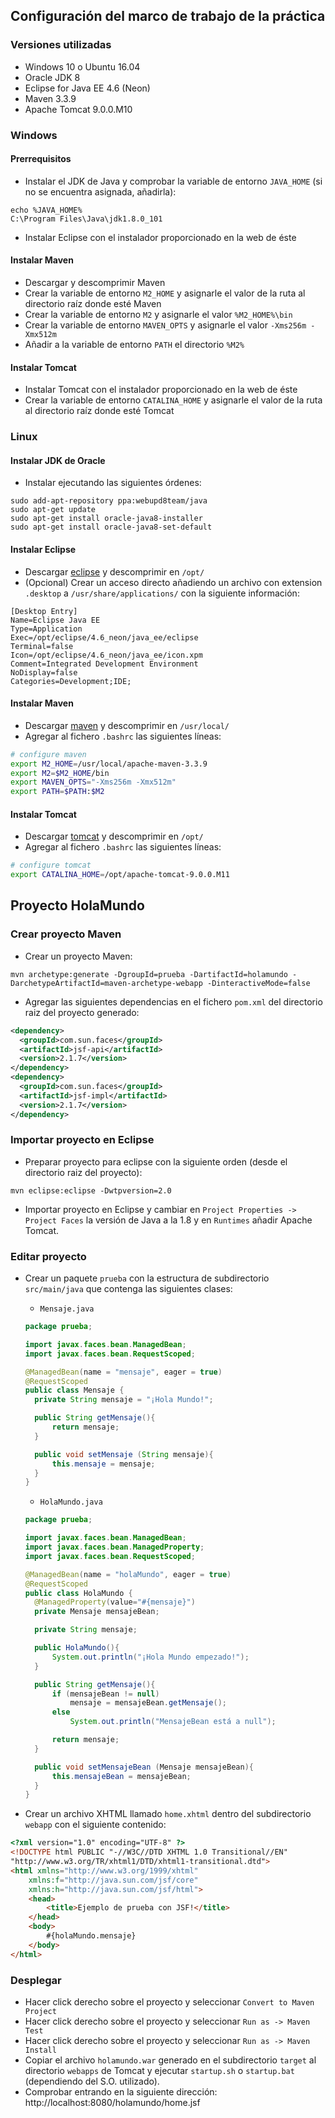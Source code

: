 ## Configuración del marco de trabajo de la práctica

### Versiones utilizadas

* Windows 10 o Ubuntu 16.04
* Oracle JDK 8
* Eclipse for Java EE 4.6 (Neon)
* Maven 3.3.9
* Apache Tomcat 9.0.0.M10

### Windows

#### Prerrequisitos

* Instalar el JDK de Java y comprobar la variable de entorno `JAVA_HOME` (si no se encuentra asignada, añadirla):
```
echo %JAVA_HOME%
C:\Program Files\Java\jdk1.8.0_101
```
* Instalar Eclipse con el instalador proporcionado en la web de éste

#### Instalar Maven

* Descargar y descomprimir Maven
* Crear la variable de entorno `M2_HOME` y asignarle el valor de la ruta al directorio raíz donde esté Maven
* Crear la variable de entorno `M2` y asignarle el valor `%M2_HOME%\bin`
* Crear la variable de entorno `MAVEN_OPTS` y asignarle el valor `-Xms256m -Xmx512m`
* Añadir a la variable de entorno `PATH` el directorio `%M2%`

#### Instalar Tomcat

* Instalar Tomcat con el instalador proporcionado en la web de éste
* Crear la variable de entorno `CATALINA_HOME` y asignarle el valor de la ruta al directorio raíz donde esté Tomcat

### Linux

#### Instalar JDK de Oracle

* Instalar ejecutando las siguientes órdenes:
```
sudo add-apt-repository ppa:webupd8team/java
sudo apt-get update
sudo apt-get install oracle-java8-installer
sudo apt-get install oracle-java8-set-default
```

#### Instalar Eclipse

* Descargar [eclipse](http://www.eclipse.org/downloads/download.php?file=/technology/epp/downloads/release/neon/1a/eclipse-jee-neon-1a-linux-gtk-x86_64.tar.gz) y descomprimir en `/opt/`
* (Opcional) Crear un acceso directo añadiendo un archivo con extension `.desktop` a `/usr/share/applications/` con la siguiente información:
```
[Desktop Entry]
Name=Eclipse Java EE
Type=Application
Exec=/opt/eclipse/4.6_neon/java_ee/eclipse
Terminal=false
Icon=/opt/eclipse/4.6_neon/java_ee/icon.xpm
Comment=Integrated Development Environment
NoDisplay=false
Categories=Development;IDE;
```

#### Instalar Maven

* Descargar [maven](http://apache.uvigo.es/maven/maven-3/3.3.9/binaries/apache-maven-3.3.9-bin.tar.gz) y descomprimir en `/usr/local/`
* Agregar al fichero `.bashrc` las siguientes líneas:
```sh
# configure maven
export M2_HOME=/usr/local/apache-maven-3.3.9
export M2=$M2_HOME/bin
export MAVEN_OPTS="-Xms256m -Xmx512m"
export PATH=$PATH:$M2
```

#### Instalar Tomcat

* Descargar [tomcat](http://apache.uvigo.es/tomcat/tomcat-9/v9.0.0.M11/bin/apache-tomcat-9.0.0.M11.tar.gz) y descomprimir en `/opt/`
* Agregar al fichero `.bashrc` las siguientes líneas:
```sh
# configure tomcat
export CATALINA_HOME=/opt/apache-tomcat-9.0.0.M11
```

## Proyecto HolaMundo

### Crear proyecto Maven

* Crear un proyecto Maven:
```
mvn archetype:generate -DgroupId=prueba -DartifactId=holamundo -DarchetypeArtifactId=maven-archetype-webapp -DinteractiveMode=false
```
* Agregar las siguientes dependencias en el fichero `pom.xml` del directorio raiz del proyecto generado:
```xml
<dependency>
  <groupId>com.sun.faces</groupId>
  <artifactId>jsf-api</artifactId>
  <version>2.1.7</version>
</dependency>
<dependency>
  <groupId>com.sun.faces</groupId>
  <artifactId>jsf-impl</artifactId>
  <version>2.1.7</version>
</dependency>
```

### Importar proyecto en Eclipse

* Preparar proyecto para eclipse con la siguiente orden (desde el directorio raiz del proyecto):
```
mvn eclipse:eclipse -Dwtpversion=2.0
```
* Importar proyecto en Eclipse y cambiar en `Project Properties -> Project Faces` la versión de Java a la 1.8 y en `Runtimes` añadir Apache Tomcat.

### Editar proyecto

* Crear un paquete `prueba` con la estructura de subdirectorio `src/main/java` que contenga las siguientes clases:
  * `Mensaje.java`

  ```java
  package prueba;

  import javax.faces.bean.ManagedBean;
  import javax.faces.bean.RequestScoped;

  @ManagedBean(name = "mensaje", eager = true)
  @RequestScoped
  public class Mensaje {
  	private String mensaje = "¡Hola Mundo!";

  	public String getMensaje(){
  		return mensaje;
  	}

  	public void setMensaje (String mensaje){
  		this.mensaje = mensaje;
  	}
  }
  ```

  * `HolaMundo.java`

  ```java
  package prueba;

  import javax.faces.bean.ManagedBean;
  import javax.faces.bean.ManagedProperty;
  import javax.faces.bean.RequestScoped;

  @ManagedBean(name = "holaMundo", eager = true)
  @RequestScoped
  public class HolaMundo {
  	@ManagedProperty(value="#{mensaje}")
  	private Mensaje mensajeBean;

  	private String mensaje;

  	public HolaMundo(){
  		System.out.println("¡Hola Mundo empezado!");
  	}

  	public String getMensaje(){		
  		if (mensajeBean != null)		
  			mensaje = mensajeBean.getMensaje();
  		else
  			System.out.println("MensajeBean está a null");

  		return mensaje;
  	}

  	public void setMensajeBean (Mensaje mensajeBean){
  		this.mensajeBean = mensajeBean;
  	}
  }
  ```

* Crear un archivo XHTML llamado `home.xhtml` dentro del subdirectorio `webapp` con el siguiente contenido:
```html
<?xml version="1.0" encoding="UTF-8" ?>
<!DOCTYPE html PUBLIC "-//W3C//DTD XHTML 1.0 Transitional//EN"
"http://www.w3.org/TR/xhtml1/DTD/xhtml1-transitional.dtd">
<html xmlns="http://www.w3.org/1999/xhtml"
	xmlns:f="http://java.sun.com/jsf/core"
	xmlns:h="http://java.sun.com/jsf/html">
	<head>
		<title>Ejemplo de prueba con JSF!</title>
	</head>
	<body>
		#{holaMundo.mensaje}
	</body>
</html>
```

### Desplegar

* Hacer click derecho sobre el proyecto y seleccionar `Convert to Maven Project`
* Hacer click derecho sobre el proyecto y seleccionar `Run as -> Maven Test`
* Hacer click derecho sobre el proyecto y seleccionar `Run as -> Maven Install`
* Copiar el archivo `holamundo.war` generado en el subdirectorio `target` al directorio `webapps` de Tomcat y ejecutar `startup.sh` o `startup.bat` (dependiendo del S.O. utilizado).
* Comprobar entrando en la siguiente dirección: http://localhost:8080/holamundo/home.jsf
